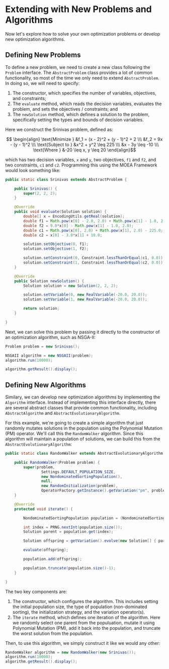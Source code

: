 # Extending with New Problems and Algorithms

Now let's explore how to solve your own optimization problems or develop new optimization algorithms.

## Defining New Problems

To define a new problem, we need to create a new class following the `Problem` interface.  The `AbstractProblem`
class provides a lot of common functionality, so most of the time we only need to extend `AbstractProblem`.  In
doing so, we will need to specify:

1. The constructor, which specifies the number of variables, objectives, and constraints;
2. The `evaluate` method, which reads the decision variables, evaluates the problem, and sets the
   objectives / constraints; and
3. The `newSolution` method, which defines a solution to the problem, specifically setting the types and bounds of
   decision variables.

Here we construct the Srinivas problem, defined as:

$$ \begin{align} \text{Minimize } &f_1 = (x - 2)^2 + (y - 1)^2 + 2 \\\ &f_2 = 9x - (y - 1)^2 \\\ \text{Subject to } &x^2 + y^2 \leq 225 \\\ &x - 3y \leq -10 \\\ \text{Where } &-20 \leq x, y \leq 20 \end{align}$$

which has two decision variables, `x` and `y`, two objectives, `f1` and `f2`, and two constraints, `c1` and `c2`.
Programming this using the MOEA Framework would look something like:

<!-- java:examples/Example6.java [32:77] -->

```java
public static class Srinivas extends AbstractProblem {

    public Srinivas() {
        super(2, 2, 2);
    }

    @Override
    public void evaluate(Solution solution) {
        double[] x = EncodingUtils.getReal(solution);
        double f1 = Math.pow(x[0] - 2.0, 2.0) + Math.pow(x[1] - 1.0, 2.0) + 2.0;
        double f2 = 9.0*x[0] - Math.pow(x[1] - 1.0, 2.0);
        double c1 = Math.pow(x[0], 2.0) + Math.pow(x[1], 2.0) - 225.0;
        double c2 = x[0] - 3.0*x[1] + 10.0;

        solution.setObjective(0, f1);
        solution.setObjective(1, f2);

        solution.setConstraint(0, Constraint.lessThanOrEqual(c1, 0.0));
        solution.setConstraint(1, Constraint.lessThanOrEqual(c2, 0.0));
    }

    @Override
    public Solution newSolution() {
        Solution solution = new Solution(2, 2, 2);

        solution.setVariable(0, new RealVariable(-20.0, 20.0));
        solution.setVariable(1, new RealVariable(-20.0, 20.0));

        return solution;
    }

}
```

Next, we can solve this problem by passing it directly to the constructor of an optimization algorithm, such as NSGA-II:

<!-- java:examples/Example6.java [80:85] -->

```java
Problem problem = new Srinivas();

NSGAII algorithm = new NSGAII(problem);
algorithm.run(10000);

algorithm.getResult().display();
```

## Defining New Algorithms

Similary, we can develop new optimization algorithms by implementing the `Algorithm` interface.  Instead of
implementing this interface directly, there are several abstract classes that provide common functionality, including
`AbstractAlgorithm` and `AbstractEvolutionaryAlgorithm`.

For this example, we're going to create a simple algorithm that just randomly mutates solutions in the population
using the Polynomial Mutation (PM) operator.  We'll call this the `RandomWalker` algorithm.  Since this algorithm
will maintain a population of solutions, we can build this from the `AbstractEvolutionaryAlgorithm`:

<!-- java:examples/org/moeaframework/examples/misc/RandomWalkerExample.java [36:69] -->

```java
public static class RandomWalker extends AbstractEvolutionaryAlgorithm {

    public RandomWalker(Problem problem) {
        super(problem,
                Settings.DEFAULT_POPULATION_SIZE,
                new NondominatedSortingPopulation(),
                null,
                new RandomInitialization(problem),
                OperatorFactory.getInstance().getVariation("pm", problem));
    }

    @Override
    protected void iterate() {

        NondominatedSortingPopulation population = (NondominatedSortingPopulation)getPopulation();

        int index = PRNG.nextInt(population.size());
        Solution parent = population.get(index);

        Solution offspring = getVariation().evolve(new Solution[] { parent })[0];

        evaluate(offspring);

        population.add(offspring);

        population.truncate(population.size()-1);
    }

}
```

The two key components are:

1. The constructor, which configures the algorithm.  This includes setting the initial population size, the type of
   population (non-dominated sorting), the initialization strategy, and the variation operator(s).
2. The `iterate` method, which defines one iteration of the algorithm.  Here we randomly select one parent from the
   populuation, mutate it using Polynomial Mutation (PM), add it back into the population, and truncate the worst
   solution from the population.

Then, to use this algorithm, we simply construct it like we would any other:

<!-- java:examples/org/moeaframework/examples/misc/RandomWalkerExample.java [72:74] -->

```java
RandomWalker algorithm = new RandomWalker(new Srinivas());
algorithm.run(10000);
algorithm.getResult().display();
```
